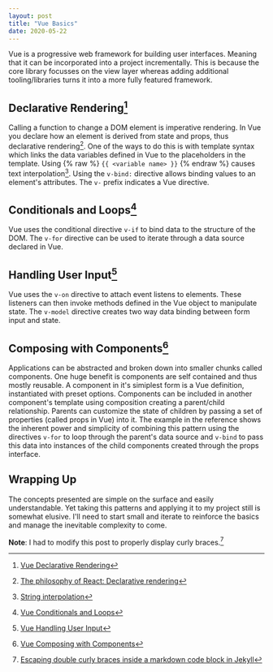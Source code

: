 ```yaml
---
layout: post
title: "Vue Basics"
date: 2020-05-22
---
```


Vue is a progressive web framework for building user interfaces. Meaning that it can be incorporated into a project incrementally. This is because the core library focusses on the view layer whereas adding additional tooling/libraries turns it into a more fully featured framework.

## Declarative Rendering[^1]
Calling a function to change a DOM element is imperative rendering. In Vue you declare how an element is derived from state and props, thus declarative rendering[^2]. One of the ways to do this is with template syntax which links the data variables defined in Vue to the placeholders in the template. Using {% raw %} `{{ <variable name> }}` {% endraw %} causes text interpolation[^3]. Using the `v-bind:` directive allows binding values to an element's attributes. The `v-` prefix indicates a Vue directive. 

## Conditionals and Loops[^4]
Vue uses the conditional directive `v-if` to bind data to the structure of the DOM. The `v-for` directive can be used to iterate through a data source declared in Vue.

## Handling User Input[^5]
Vue uses the `v-on` directive to attach event listens to elements. These listeners can then invoke methods defined in the Vue object to manipulate state. The `v-model` directive creates two way data binding between form input and state.

## Composing with Components[^6]
Applications can be abstracted and broken down into smaller chunks called components. One huge benefit is components are self contained and thus mostly reusable. A component in it's simiplest form is a Vue definition, instantiated with preset options. Components can be included in another component's template using composition creating a parent/child relationship. Parents can customize the state of children by passing a set of properties (called props in Vue) into it. The example in the reference shows the inherent power and simplicity of combining this pattern using the directives `v-for` to loop through the parent's data source and `v-bind` to pass this data into instances of the child components created through the props interface.

## Wrapping Up
The concepts presented are simple on the surface and easily understandable. Yet taking this patterns and applying it to my project still is somewhat elusive. I'll need to start small and iterate to reinforce the basics and manage the inevitable complexity to come.

**Note**: I had to modify this post to properly display curly braces.[^7]

[^1]: [Vue Declarative Rendering](https://vuejs.org/v2/guide/index.html#Declarative-Rendering)
[^2]: [The philosophy of React: Declarative rendering](https://fjorgedigital.com/insights/blog/the-philosophy-of-react-declarative-rendering/)
[^3]: [String interpolation](https://en.wikipedia.org/wiki/String_interpolation)
[^4]: [Vue Conditionals and Loops](https://vuejs.org/v2/guide/index.html#Conditionals-and-Loops)
[^5]: [Vue Handling User Input](https://vuejs.org/v2/guide/index.html#Handling-User-Input)
[^6]: [Vue Composing with Components](https://vuejs.org/v2/guide/index.html#Composing-with-Components)
[^7]: [Escaping double curly braces inside a markdown code block in Jekyll](https://stackoverflow.com/questions/24102498/escaping-double-curly-braces-inside-a-markdown-code-block-in-jekyll)
